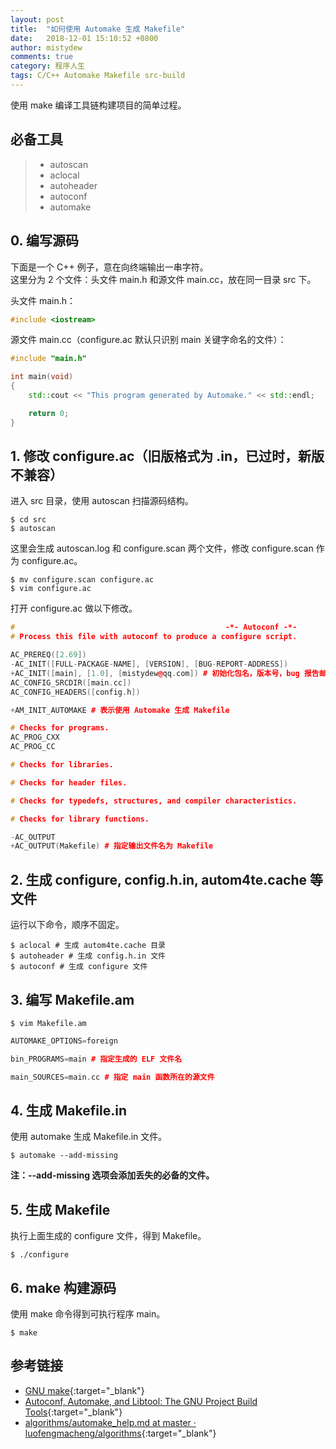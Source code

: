 ```yaml
---
layout: post
title:  "如何使用 Automake 生成 Makefile"
date:   2018-12-01 15:10:52 +0800
author: mistydew
comments: true
category: 程序人生
tags: C/C++ Automake Makefile src-build
---
```

使用 make 编译工具链构建项目的简单过程。

## 必备工具

> * autoscan
> * aclocal
> * autoheader
> * autoconf
> * automake

## 0. 编写源码

下面是一个 C++ 例子，意在向终端输出一串字符。<br>
这里分为 2 个文件：头文件 main.h 和源文件 main.cc，放在同一目录 src 下。

头文件 main.h：

```cpp
#include <iostream>
```

源文件 main.cc（configure.ac 默认只识别 main 关键字命名的文件）：

```cpp
#include "main.h"

int main(void)
{
	std::cout << "This program generated by Automake." << std::endl;

	return 0;
}
```

## 1. 修改 configure.ac（旧版格式为 .in，已过时，新版不兼容）

进入 src 目录，使用 autoscan 扫描源码结构。

```shell
$ cd src
$ autoscan
```

这里会生成 autoscan.log 和 configure.scan 两个文件，修改 configure.scan 作为 configure.ac。

```shell
$ mv configure.scan configure.ac
$ vim configure.ac
```

打开 configure.ac 做以下修改。

```cpp
#                                               -*- Autoconf -*-
# Process this file with autoconf to produce a configure script.

AC_PREREQ([2.69])
-AC_INIT([FULL-PACKAGE-NAME], [VERSION], [BUG-REPORT-ADDRESS])
+AC_INIT([main], [1.0], [mistydew@qq.com]) # 初始化包名，版本号，bug 报告邮箱
AC_CONFIG_SRCDIR([main.cc])
AC_CONFIG_HEADERS([config.h])

+AM_INIT_AUTOMAKE # 表示使用 Automake 生成 Makefile

# Checks for programs.
AC_PROG_CXX
AC_PROG_CC

# Checks for libraries.

# Checks for header files.

# Checks for typedefs, structures, and compiler characteristics.

# Checks for library functions.

-AC_OUTPUT
+AC_OUTPUT(Makefile) # 指定输出文件名为 Makefile
```

## 2. 生成 configure, config.h.in, autom4te.cache 等文件

运行以下命令，顺序不固定。

```shell
$ aclocal # 生成 autom4te.cache 目录
$ autoheader # 生成 config.h.in 文件
$ autoconf # 生成 configure 文件
```

## 3. 编写 Makefile.am

```shell
$ vim Makefile.am
```

```cpp
AUTOMAKE_OPTIONS=foreign

bin_PROGRAMS=main # 指定生成的 ELF 文件名

main_SOURCES=main.cc # 指定 main 函数所在的源文件
```

## 4. 生成 Makefile.in

使用 automake 生成 Makefile.in 文件。

```shell
$ automake --add-missing
```

**注：--add-missing 选项会添加丢失的必备的文件。**

## 5. 生成 Makefile

执行上面生成的 configure 文件，得到 Makefile。

```shell
$ ./configure
```

## 6. make 构建源码

使用 make 命令得到可执行程序 main。

```shell
$ make
```

## 参考链接

* [GNU make](https://www.gnu.org/software/make/manual/make.html){:target="_blank"}
* [Autoconf, Automake, and Libtool: The GNU Project Build Tools](https://sourceware.org/autobook/autobook/autobook.html){:target="_blank"}
* [algorithms/automake_help.md at master · luofengmacheng/algorithms](https://github.com/luofengmacheng/algorithms/blob/master/myalgo/automake_help.md){:target="_blank"}
